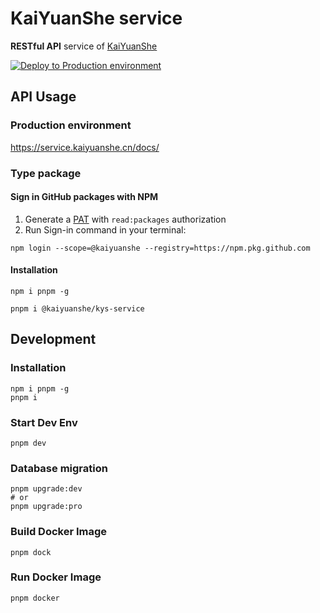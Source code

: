# KaiYuanShe service

**RESTful API** service of [KaiYuanShe][1]

[![Deploy to Production environment](https://github.com/kaiyuanshe/KYS-service/actions/workflows/deploy-production.yml/badge.svg)][2]

## API Usage

### Production environment

https://service.kaiyuanshe.cn/docs/

### Type package

#### Sign in GitHub packages with NPM

1. Generate a [PAT][3] with `read:packages` authorization
2. Run Sign-in command in your terminal:

```shell
npm login --scope=@kaiyuanshe --registry=https://npm.pkg.github.com
```

#### Installation

```shell
npm i pnpm -g

pnpm i @kaiyuanshe/kys-service
```

## Development

### Installation

```shell
npm i pnpm -g
pnpm i
```

### Start Dev Env

```shell
pnpm dev
```

### Database migration

```shell
pnpm upgrade:dev
# or
pnpm upgrade:pro
```

### Build Docker Image

```shell
pnpm dock
```

### Run Docker Image

```shell
pnpm docker
```

[1]: https://kaiyuanshe.cn
[2]: https://github.com/kaiyuanshe/KYS-service/actions/workflows/deploy-production.yml
[3]: https://github.com/settings/tokens

